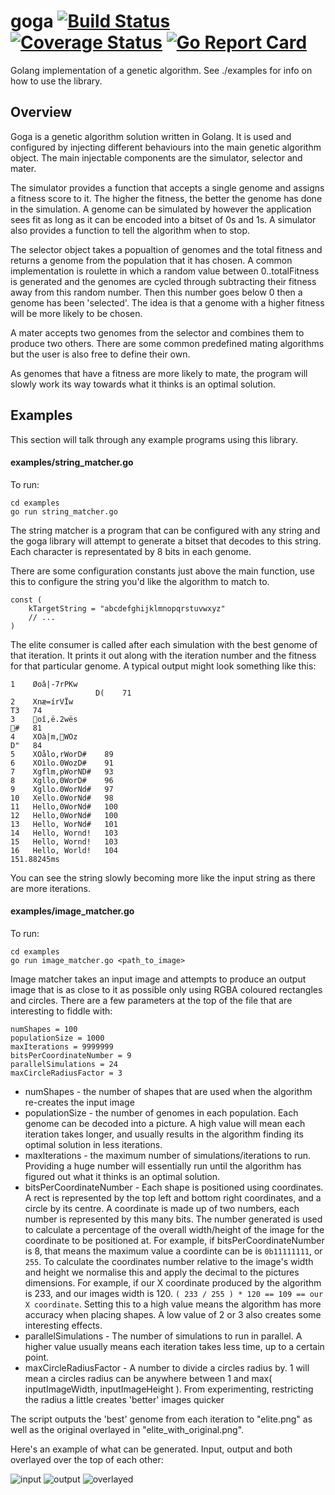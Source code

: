 # goga [![Build Status](https://travis-ci.org/tomcraven/goga.svg?branch=master)](https://travis-ci.org/tomcraven/goga) [![Coverage Status](https://coveralls.io/repos/tomcraven/goga/badge.svg?branch=master&service=github)](https://coveralls.io/github/tomcraven/goga?branch=master) [![Go Report Card](https://goreportcard.com/badge/github.com/tomcraven/goga)](https://goreportcard.com/report/github.com/tomcraven/goga)

Golang implementation of a genetic algorithm. See ./examples for info on how to use the library.

## Overview
Goga is a genetic algorithm solution written in Golang. It is used and configured by injecting different behaviours into the main genetic algorithm object. The main injectable components are the simulator, selector and mater.

The simulator provides a function that accepts a single genome and assigns a fitness score to it. The higher the fitness, the better the genome has done in the simulation. A genome can be simulated by however the application sees fit as long as it can be encoded into a bitset of 0s and 1s. A simulator also provides a function to tell the algorithm when to stop.

The selector object takes a popualtion of genomes and the total fitness and returns a genome from the population that it has chosen. A common implementation is roulette in which a random value between 0..totalFitness is generated and the genomes are cycled through subtracting their fitness away from this random number. Then this number goes below 0 then a genome has been 'selected'. The idea is that a genome with a higher fitness will be more likely to be chosen.

A mater accepts two genomes from the selector and combines them to produce two others. There are some common predefined mating algorithms but the user is also free to define their own.

As genomes that have a fitness are more likely to mate, the program will slowly work its way towards what it thinks is an optimal solution.

## Examples
This section will talk through any example programs using this library.

#### examples/string_matcher.go
To run:
```
cd examples
go run string_matcher.go
```

The string matcher is a program that can be configured with any string and the goga library will attempt to generate a bitset that decodes to this string. Each character is representated by 8 bits in each genome.

There are some configuration constants just above the main function, use this to configure the string you'd like the algorithm to match to.
```
const (
	kTargetString = "abcdefghijklmnopqrstuvwxyz"
	// ...
)
```

The elite consumer is called after each simulation with the best genome of that iteration. It prints it out along with the iteration number and the fitness for that particular genome. A typical output might look something like this:
```
1 	 Øoâ|-7rPKw
                   D( 	 71
2 	 Xnæ=írVÏw
T3 	 74
3 	 oî,ë.2wës
# 	 81
4 	 XOà|m,WOz
D" 	 84
5 	 XOålo,rWorD# 	 89
6 	 XOìlo.0WozD# 	 91
7 	 Xgflm,pWorND# 	 93
8 	 Xgllo,0WorD# 	 96
9 	 Xgllo.0WorNd# 	 97
10 	 Xello.0WorNd# 	 98
11 	 Hello,0WorNd# 	 100
12 	 Hello,0WorNd# 	 100
13 	 Hello, WorNd# 	 101
14 	 Hello, Wornd! 	 103
15 	 Hello, Wornd! 	 103
16 	 Hello, World! 	 104
151.88245ms
```
You can see the string slowly becoming more like the input string as there are more iterations.

#### examples/image_matcher.go
To run:
```
cd examples
go run image_matcher.go <path_to_image>
```

Image matcher takes an input image and attempts to produce an output image that is as close to it as possible only using RGBA coloured rectangles and circles. There are a few parameters at the top of the file that are interesting to fiddle with:
```
numShapes = 100
populationSize = 1000
maxIterations = 9999999
bitsPerCoordinateNumber = 9
parallelSimulations = 24
maxCircleRadiusFactor = 3
```
* numShapes - the number of shapes that are used when the algorithm re-creates the input image
* populationSize - the number of genomes in each population. Each genome can be decoded into a picture. A high value will mean each iteration takes longer, and usually results in the algorithm finding its optimal solution in less iterations.
* maxIterations - the maximum number of simulations/iterations to run. Providing a huge number will essentially run until the algorithm has figured out what it thinks is an optimal solution.
* bitsPerCoordinateNumber - Each shape is positioned using coordinates. A rect is represented by the top left and bottom right coordinates, and a circle by its centre. A coordinate is made up of two numbers, each number is represented by this many bits. The number generated is used to calculate a percentage of the overall width/height of the image for the coordinate to be positioned at. For example, if bitsPerCoordinateNumber is 8, that means the maximum value a coordinte can be is ```0b11111111```, or ```255```. To calculate the coordinates number relative to the image's width and height we normalise this and apply the decimal to the pictures dimensions. For example, if our X coordinate produced by the algorithm is 233, and our images width is 120. ```( 233 / 255 ) * 120 == 109 == our X coordinate```. Setting this to a high value means the algorithm has more accuracy when placing shapes. A low value of 2 or 3 also creates some interesting effects.
* parallelSimulations - The number of simulations to run in parallel. A higher value usually means each iteration takes less time, up to a certain point.
* maxCircleRadiusFactor - A number to divide a circles radius by. 1 will mean a circles radius can be anywhere between 1 and max( inputImageWidth, inputImageHeight ). From experimenting, restricting the radius a little creates 'better' images quicker

The script outputs the 'best' genome from each iteration to "elite.png" as well as the original overlayed in "elite_with_original.png".

Here's an example of what can be generated. Input, output and both overlayed over the top of each other:

![input](https://cloud.githubusercontent.com/assets/5236109/10744734/01031bda-7c34-11e5-94ab-795afba114c1.gif)
![output](https://cloud.githubusercontent.com/assets/5236109/10744673/97a7aea8-7c33-11e5-8cfe-ea66489d8d9c.png)
![overlayed](https://cloud.githubusercontent.com/assets/5236109/10744674/9ad23fa8-7c33-11e5-88d9-aff565cca6c4.png)
